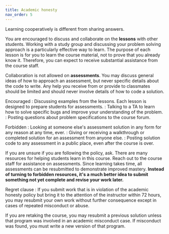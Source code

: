 ```yaml
---
title: Academic honesty
nav_order: 5
---
```


Learning cooperatively is different from sharing answers.

You are encouraged to discuss and collaborate on the **lessons** with other students. Working with a study group and discussing your problem solving approach is a particularly effective way to learn. The purpose of each lesson is for you to learn the course material, not to prove that you already know it. Therefore, you can expect to receive substantial assistance from the course staff.

Collaboration is not allowed on **assessments**. You may discuss general ideas of how to approach an assessment, but never specific details about the code to write. Any help you receive from or provide to classmates should be limited and should never involve details of how to code a solution.

Encouraged
: Discussing examples from the lessons. Each lesson is designed to prepare students for assessments.
: Talking to a TA to learn how to solve specific bugs and improve your understanding of the problem.
: Posting questions about problem specifications to the course forum.

Forbidden
: Looking at someone else's assessment solution in any form for any reason at any time, ever.
: Giving or receiving a walkthrough or completed solution for an assessment from anyone else.
: Posting solution code to any assessment in a public place, even after the course is over.

If you are unsure if you are following the policy, ask. There are many resources for helping students learn in this course. Reach out to the course staff for assistance on assessments. Since learning takes time, all assessments can be resubmitted to demonstrate improved mastery. **Instead of turning to forbidden resources, it's a much better idea to submit something not yet complete and revise your work later.**

Regret clause
: If you submit work that is in violation of the academic honesty policy but bring it to the attention of the instructor within 72 hours, you may resubmit your own work without further consequence except in cases of repeated misconduct or abuse.

If you are retaking the course, you may resubmit a previous solution unless that program was involved in an academic misconduct case. If misconduct was found, you must write a new version of that program.
